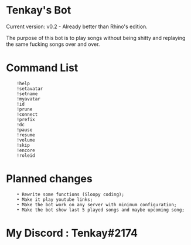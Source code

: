 # Tenkay's Bot 

Current version: v0.2 - Already better than Rhino's edition.

The purpose of this bot is to play songs without being shitty and replaying the same fucking songs over and over.

# Command List
        !help
		!setavatar
		!setname
		!myavatar
		!id
		!prune
		!connect
		!prefix
		!dc
		!pause
		!resume
		!volume
		!skip
		!encore
		!roleid

# Planned changes
		• Rewrite some functions (Sloopy coding);
		• Make it play youtube links;
		• Make the bot work on any server with minimum configuration;
		• Make the bot show last 5 played songs and maybe upcoming song;

# My Discord : Tenkay#2174